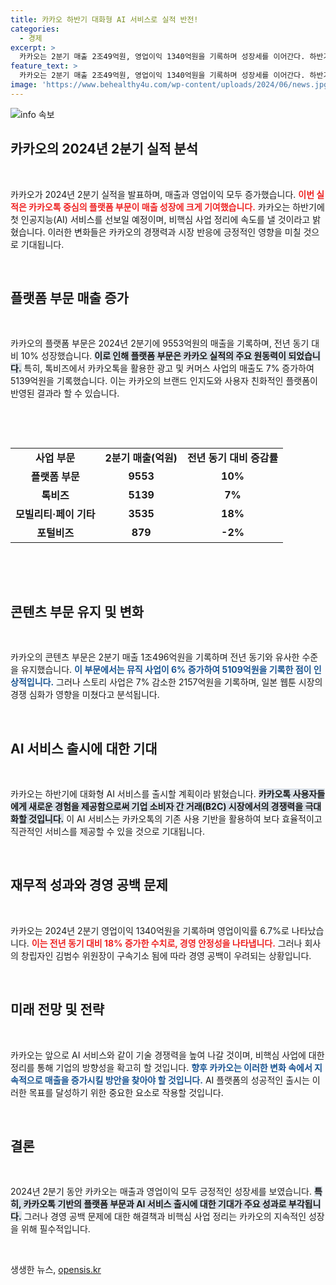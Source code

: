```yaml
---
title: 카카오 하반기 대화형 AI 서비스로 실적 반전!
categories:
  - 경제
excerpt: >
  카카오는 2분기 매출 2조49억원, 영업이익 1340억원을 기록하며 성장세를 이어간다. 하반기 대화형 AI 서비스 출시와 비핵심 사업 정리로 경쟁력을 더욱 강화할 계획이다.
feature_text: >
  카카오는 2분기 매출 2조49억원, 영업이익 1340억원을 기록하며 성장세를 이어간다. 하반기 대화형 AI 서비스 출시와 비핵심 사업 정리로 경쟁력을 더욱 강화할 계획이다.
image: 'https://www.behealthy4u.com/wp-content/uploads/2024/06/news.jpg'
---
```


<p><img src="https://www.behealthy4u.com/wp-content/uploads/2024/06/news.jpg" alt="info 속보" /></p>

<h2 data-ke-size="size26">카카오의 2024년 2분기 실적 분석</h2>

<p data-ke-size="size16">&nbsp;</p>

<p>카카오가 2024년 2분기 실적을 발표하며, 매출과 영업이익 모두 증가했습니다. <b><span style="color: #ee2323;">이번 실적은 카카오톡 중심의 플랫폼 부문이 매출 성장에 크게 기여했습니다.</span></b> 카카오는 하반기에 첫 인공지능(AI) 서비스를 선보일 예정이며, 비핵심 사업 정리에 속도를 낼 것이라고 밝혔습니다. 이러한 변화들은 카카오의 경쟁력과 시장 반응에 긍정적인 영향을 미칠 것으로 기대됩니다. </p>

<p data-ke-size="size16">&nbsp;</p>

<h2 data-ke-size="size26">플랫폼 부문 매출 증가</h2>

<p data-ke-size="size16">&nbsp;</p>

<p>카카오의 플랫폼 부문은 2024년 2분기에 9553억원의 매출을 기록하며, 전년 동기 대비 10% 성장했습니다. <b><span style="background-color: #21538527;">이로 인해 플랫폼 부문은 카카오 실적의 주요 원동력이 되었습니다.</span></b> 특히, 톡비즈에서 카카오톡을 활용한 광고 및 커머스 사업의 매출도 7% 증가하여 5139억원을 기록했습니다. 이는 카카오의 브랜드 인지도와 사용자 친화적인 플랫폼이 반영된 결과라 할 수 있습니다.</p>

<p data-ke-size="size16">&nbsp;</p>

<p><br></p>

<table style="width: 100%; border-collapse: collapse;">
<tr>
<td style="text-align: center; height: 17px;"><b>사업 부문</b></td>
<td style="text-align: center; height: 17px;"><b>2분기 매출(억원)</b></td>
<td style="text-align: center; height: 17px;"><b>전년 동기 대비 증감률</b></td>
</tr>
<tr>
<td style="text-align: center; height: 17px;"><b>플랫폼 부문</b></td>
<td style="text-align: center; height: 17px;"><b>9553</b></td>
<td style="text-align: center; height: 17px;"><b>10%</b></td>
</tr>
<tr>
<td style="text-align: center; height: 17px;"><b>톡비즈</b></td>
<td style="text-align: center; height: 17px;"><b>5139</b></td>
<td style="text-align: center; height: 17px;"><b>7%</b></td>
</tr>
<tr>
<td style="text-align: center; height: 17px;"><b>모빌리티·페이 기타</b></td>
<td style="text-align: center; height: 17px;"><b>3535</b></td>
<td style="text-align: center; height: 17px;"><b>18%</b></td>
</tr>
<tr>
<td style="text-align: center; height: 17px;"><b>포털비즈</b></td>
<td style="text-align: center; height: 17px;"><b>879</b></td>
<td style="text-align: center; height: 17px;"><b>-2%</b></td>
</tr>
</table>

<p><br></p>

<p data-ke-size="size16">&nbsp;</p>

<h2 data-ke-size="size26">콘텐츠 부문 유지 및 변화</h2>

<p data-ke-size="size16">&nbsp;</p>

<p>카카오의 콘텐츠 부문은 2분기 매출 1조496억원을 기록하며 전년 동기와 유사한 수준을 유지했습니다. <b><span style="color: #1a5490;">이 부문에서는 뮤직 사업이 6% 증가하여 5109억원을 기록한 점이 인상적입니다.</span></b> 그러나 스토리 사업은 7% 감소한 2157억원을 기록하며, 일본 웹툰 시장의 경쟁 심화가 영향을 미쳤다고 분석됩니다.</p>

<p data-ke-size="size16">&nbsp;</p>

<h2 data-ke-size="size26">AI 서비스 출시에 대한 기대</h2>

<p data-ke-size="size16">&nbsp;</p>

<p>카카오는 하반기에 대화형 AI 서비스를 출시할 계획이라 밝혔습니다. <b><span style="background-color: #21538527;">카카오톡 사용자들에게 새로운 경험을 제공함으로써 기업 소비자 간 거래(B2C) 시장에서의 경쟁력을 극대화할 것입니다.</span></b> 이 AI 서비스는 카카오톡의 기존 사용 기반을 활용하여 보다 효율적이고 직관적인 서비스를 제공할 수 있을 것으로 기대됩니다.</p>

<p data-ke-size="size16">&nbsp;</p>

<h2 data-ke-size="size26">재무적 성과와 경영 공백 문제</h2>

<p data-ke-size="size16">&nbsp;</p>

<p>카카오는 2024년 2분기 영업이익 1340억원을 기록하며 영업이익률 6.7%로 나타났습니다. <b><span style="color: #ee2323;">이는 전년 동기 대비 18% 증가한 수치로, 경영 안정성을 나타냅니다.</span></b> 그러나 회사의 창립자인 김범수 위원장이 구속기소 됨에 따라 경영 공백이 우려되는 상황입니다.</p>

<p data-ke-size="size16">&nbsp;</p>

<h2 data-ke-size="size26">미래 전망 및 전략</h2>

<p data-ke-size="size16">&nbsp;</p>

<p>카카오는 앞으로 AI 서비스와 같이 기술 경쟁력을 높여 나갈 것이며, 비핵심 사업에 대한 정리를 통해 기업의 방향성을 확고히 할 것입니다. <b><span style="color: #1a5490;">향후 카카오는 이러한 변화 속에서 지속적으로 매출을 증가시킬 방안을 찾아야 할 것입니다.</span></b> AI 플랫폼의 성공적인 출시는 이러한 목표를 달성하기 위한 중요한 요소로 작용할 것입니다.</p>

<p data-ke-size="size16">&nbsp;</p>

<h2 data-ke-size="size26">결론</h2>

<p data-ke-size="size16">&nbsp;</p>

<p>2024년 2분기 동안 카카오는 매출과 영업이익 모두 긍정적인 성장세를 보였습니다. <b><span style="background-color: #21538527;">특히, 카카오톡 기반의 플랫폼 부문과 AI 서비스 출시에 대한 기대가 주요 성과로 부각됩니다.</span></b> 그러나 경영 공백 문제에 대한 해결책과 비핵심 사업 정리는 카카오의 지속적인 성장을 위해 필수적입니다.</p>

<p data-ke-size="size16">&nbsp;</p>
생생한 뉴스, <a href="https://opensis.kr" rel="dofollow">opensis.kr</a>


